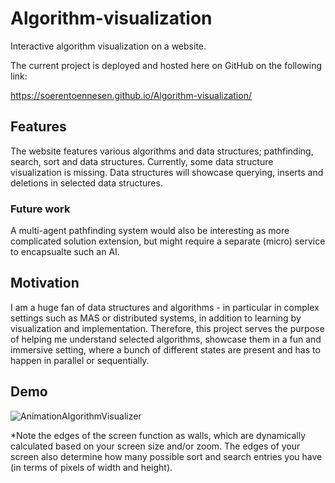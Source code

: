 # Algorithm-visualization
Interactive algorithm visualization on a website.

The current project is deployed and hosted here on GitHub on the following link:

https://soerentoennesen.github.io/Algorithm-visualization/

## Features

The website features various algorithms and data structures; pathfinding, search, sort and data structures. Currently, some data structure visualization is missing. Data structures will showcase querying, inserts and deletions in selected data structures.

### Future work

A multi-agent pathfinding system would also be interesting as more complicated solution extension, but might require a separate (micro) service to encapsualte such an AI.

## Motivation

I am a huge fan of data structures and algorithms - in particular in complex settings such as MAS or distributed systems, in addition to learning by visualization and implementation. Therefore, this project serves the purpose of helping me understand selected algorithms, showcase them in a fun and immersive setting, where a bunch of different states are present and has to happen in parallel or sequentially.

## Demo

![AnimationAlgorithmVisualizer](https://user-images.githubusercontent.com/57631773/141654776-968d62d4-5305-4bb9-9f6a-a028aef77b87.gif)

*Note the edges of the screen function as walls, which are dynamically calculated based on your screen size and/or zoom. The edges of your screen also determine how many possible sort and search entries you have (in terms of pixels of width and height).
